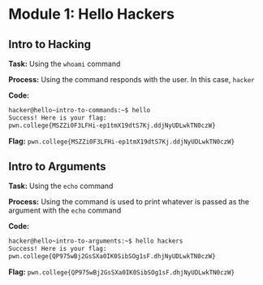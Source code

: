 # Module 1: Hello Hackers
## Intro to Hacking

**Task:** Using the `whoami` command

**Process:** Using the command responds with the user. In this case, `hacker` 

**Code:**
```bash
hacker@hello~intro-to-commands:~$ hello
Success! Here is your flag:
pwn.college{MSZZi0F3LFHi-ep1tmX19dtS7Kj.ddjNyUDLwkTN0czW}
```

**Flag:** `pwn.college{MSZZi0F3LFHi-ep1tmX19dtS7Kj.ddjNyUDLwkTN0czW}`
</br>

## Intro to Arguments

**Task:** Using the `echo` command

**Process:** Using the command is used to print whatever is passed as the argument with the `echo` command

**Code:**
```bash
hacker@hello~intro-to-arguments:~$ hello hackers
Success! Here is your flag:
pwn.college{QP975wBj2GsSXa0IK0SibSOg1sF.dhjNyUDLwkTN0czW}
```

**Flag:** `pwn.college{QP975wBj2GsSXa0IK0SibSOg1sF.dhjNyUDLwkTN0czW}`
